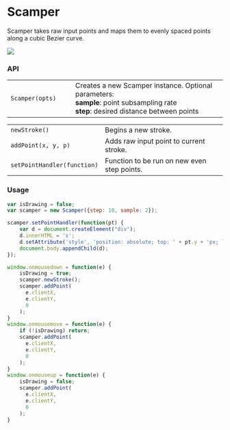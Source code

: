 # Scamper

Scamper takes raw input points and maps them to evenly spaced points along a cubic Bezier curve.

![](http://i.imgur.com/sLuATqS.png)

### API

<table>
<tr>
  <td width="30%"><code>Scamper(opts)</code></td>
  <td width="70%">Creates a new Scamper instance.  Optional parameters: <br> <b>sample</b>: point subsampling rate <br> <b>step</b>: desired distance between points</td>
</tr>
</table>

<table>
<tr>
  <td width="30%"><code>newStroke()</code></td>
  <td width="70%">Begins a new stroke.</td>
</tr>
<tr>
  <td><code>addPoint(x, y, p)</code></td>
  <td>Adds raw input point to current stroke.</td>
</tr>
<tr>
  <td><code>setPointHandler(function)</code></td>
  <td>Function to be run on new even step points.</td>
</tr>
</table>

### Usage

```js
var isDrawing = false;
var scamper = new Scamper({step: 10, sample: 2});

scamper.setPointHandler(function(pt) {
	var d = document.createElement("div");
	d.innerHTML = 's';
	d.setAttribute('style', 'position: absolute; top: ' + pt.y + 'px; left: ' + pt.x + 'px;');
	document.body.appendChild(d);
});

window.onmousedown = function(e) {
	isDrawing = true;
	scamper.newStroke();
	scamper.addPoint(
	  e.clientX,
	  e.clientY,
	  0
	);
}
window.onmousemove = function(e) {
	if (!isDrawing) return;
	scamper.addPoint(
	  e.clientX,
	  e.clientY,
	  0
	);
}
window.onmouseup = function(e) {
	isDrawing = false;
	scamper.addPoint(
	  e.clientX,
	  e.clientY,
	  0
	);
}
```
